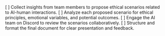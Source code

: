 [ ] Collect insights from team members to propose ethical scenarios related to AI-human interactions.
[ ] Analyze each proposed scenario for ethical principles, emotional variables, and potential outcomes.
[ ] Engage the AI team on Discord to review the scenarios collaboratively.
[ ] Structure and format the final document for clear presentation and feedback.